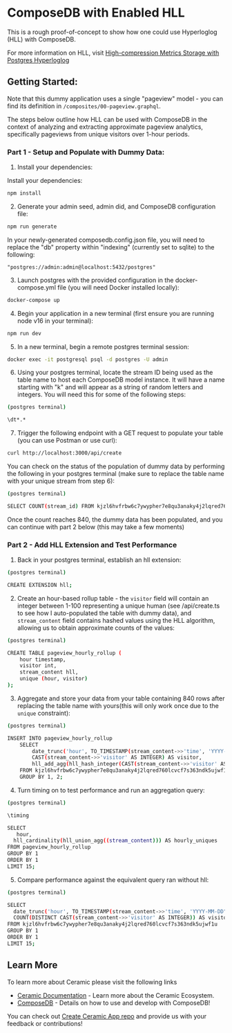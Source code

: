 # ComposeDB with Enabled HLL

This is a rough proof-of-concept to show how one could use Hyperloglog (HLL) with ComposeDB.

For more information on HLL, visit [High-compression Metrics Storage with Postgres Hyperloglog](https://www.crunchydata.com/blog/high-compression-metrics-storage-with-postgres-hyperloglog)

## Getting Started: 

Note that this dummy application uses a single "pageview" model - you can find its definition in `/composites/00-pageview.graphql`.

The steps below outline how HLL can be used with ComposeDB in the context of analyzing and extracting approximate pageview analytics, specifically pageviews from unique visitors over 1-hour periods.

### Part 1 - Setup and Populate with Dummy Data:

1. Install your dependencies:

Install your dependencies:

```bash
npm install
```

2. Generate your admin seed, admin did, and ComposeDB configuration file:

```bash
npm run generate
```

In your newly-generated composedb.config.json file, you will need to replace the "db" property within "indexing" (currently set to sqlite) to the following: 

`"postgres://admin:admin@localhost:5432/postgres"` 

3. Launch postgres with the provided configuration in the docker-compose.yml file (you will need Docker installed locally):

```bash
docker-compose up
```

4. Begin your application in a new terminal (first ensure you are running node v16 in your terminal):

```bash
npm run dev
```

5. In a new terminal, begin a remote postgres terminal session:

```bash
docker exec -it postgresql psql -d postgres -U admin
```

6. Using your postgres terminal, locate the stream ID being used as the table name to host each ComposeDB model instance. It will have a name starting with "k" and will appear as a string of random letters and integers. You will need this for some of the following steps:

```bash
(postgres terminal) 

\dt*.*
```

7. Trigger the following endpoint with a GET request to populate your table (you can use Postman or use curl):

```bash
curl http://localhost:3000/api/create
```

You can check on the status of the population of dummy data by performing the following in your postgres terminal (make sure to replace the table name with your unique stream from step 6):

```bash
(postgres terminal) 

SELECT COUNT(stream_id) FROM kjzl6hvfrbw6c7ywypher7e8qu3anaky4j2lqred760lcvcf7s363ndk5ujwf1u;
```
Once the count reaches 840, the dummy data has been populated, and you can continue with part 2 below (this may take a few moments)

### Part 2 - Add HLL Extension and Test Performance

1. Back in your postgres terminal, establish an hll extension:

```bash
(postgres terminal)

CREATE EXTENSION hll;
```

2. Create an hour-based rollup table - the `visitor` field will contain an integer between 1-100 representing a unique human (see /api/create.ts to see how I auto-populated the table with dummy data), and `stream_content` field contains hashed values using the HLL algorithm, allowing us to obtain approximate counts of the values:

```bash
(postgres terminal) 

CREATE TABLE pageview_hourly_rollup (
    hour timestamp,
    visitor int,
    stream_content hll,
    unique (hour, visitor)
);
```
3. Aggregate and store your data from your table containing 840 rows after replacing the table name with yours(this will only work once due to the `unique` constraint):

```bash
(postgres terminal) 

INSERT INTO pageview_hourly_rollup
    SELECT
        date_trunc('hour', TO_TIMESTAMP(stream_content->>'time', 'YYYY-MM-DD"T"HH24:MI:SS"Z"')::timestamp) AS hour,
        CAST(stream_content->>'visitor' AS INTEGER) AS visitor,
        hll_add_agg(hll_hash_integer(CAST(stream_content->>'visitor' AS INTEGER)))
    FROM kjzl6hvfrbw6c7ywypher7e8qu3anaky4j2lqred760lcvcf7s363ndk5ujwf1u 
    GROUP BY 1, 2;
```
4. Turn timing on to test performance and run an aggregation query:

```bash
(postgres terminal) 

\timing

SELECT
   hour,
  hll_cardinality(hll_union_agg((stream_content))) AS hourly_uniques
FROM pageview_hourly_rollup
GROUP BY 1
ORDER BY 1
LIMIT 15;
```

5. Compare performance against the equivalent query ran without hll:

```bash
(postgres terminal) 

SELECT
  date_trunc('hour', TO_TIMESTAMP(stream_content->>'time', 'YYYY-MM-DD"T"HH24:MI:SS"Z"')::timestamp) AS hour,
  COUNT(DISTINCT CAST(stream_content->>'visitor' AS INTEGER)) AS visitor
FROM kjzl6hvfrbw6c7ywypher7e8qu3anaky4j2lqred760lcvcf7s363ndk5ujwf1u
GROUP BY 1
ORDER BY 1
LIMIT 15;
```

## Learn More

To learn more about Ceramic please visit the following links

- [Ceramic Documentation](https://developers.ceramic.network/learn/welcome/) - Learn more about the Ceramic Ecosystem.
- [ComposeDB](https://composedb.js.org/) - Details on how to use and develop with ComposeDB!

You can check out [Create Ceramic App repo](https://github.com/ceramicstudio/create-ceramic-app) and provide us with your feedback or contributions! 
